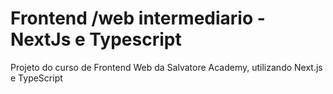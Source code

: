 # Frontend /web intermediario - NextJs e Typescript
Projeto do curso de Frontend Web da Salvatore Academy, utilizando Next.js e TypeScript
